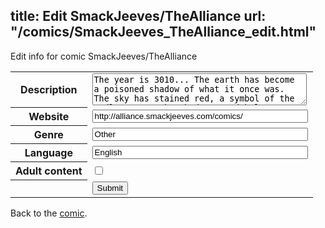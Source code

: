 title: Edit SmackJeeves/TheAlliance
url: "/comics/SmackJeeves_TheAlliance_edit.html"
---
Edit info for comic SmackJeeves/TheAlliance

<form name="comic" action="http://gaepostmail.appspot.com/comic/" method="post">
<table class="comicinfo">
<tr>
<th>Description</th><td><textarea name="description" cols="40" rows="3">The year is 3010... The earth has become a poisoned shadow of what it once was. The sky has stained red, a symbol of the endless wars that had emerged below. Animals mutated from the toxic atmosphere that own the lands. Mankind itself has even been mutated. For some, their DNA being matched with various animals. And others gaining different attributes from their darkening hearts. Human kind has now fled to giant toxin purified domes. But even this is beginning to become less then what they need to survive. Their minds have been polluted with evil. Darkness surrounds their hearts. Now there is only one hope........ The Alliance. Contains Violence, blood, romance... Eventually... My comic is BOYXGIRL.</textarea></td>
</tr>
<tr>
<th>Website</th><td><input type="text" name="url" value="http://alliance.smackjeeves.com/comics/" size="40"/></td>
</tr>
<tr>
<th>Genre</th><td><input type="text" name="genre" value="Other" size="40"/></td>
</tr>
<tr>
<th>Language</th><td><input type="text" name="language" value="English" size="40"/></td>
</tr>
<tr>
<th>Adult content</th><td><input type="checkbox" name="adult" value="adult" /></td>
</tr>
<tr>
<th></th><td>
<input type="hidden" name="comic" value="SmackJeeves_TheAlliance" />
<input type="submit" name="submit" value="Submit" />
</td>
</tr>
</table>
</form>

Back to the [comic](SmackJeeves_TheAlliance.html).
